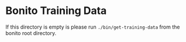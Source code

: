 # Bonito Training Data

If this directory is empty is please run `./bin/get-training-data` from the bonito root directory.
